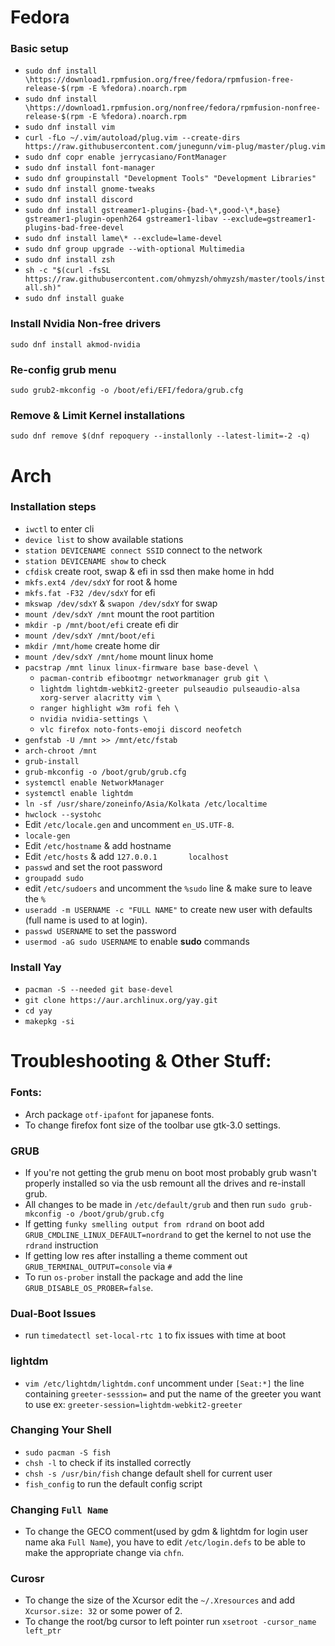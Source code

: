 # Fedora
### Basic setup
  - `sudo dnf install \https://download1.rpmfusion.org/free/fedora/rpmfusion-free-release-$(rpm -E %fedora).noarch.rpm`
  - `sudo dnf install \https://download1.rpmfusion.org/nonfree/fedora/rpmfusion-nonfree-release-$(rpm -E %fedora).noarch.rpm`
  - `sudo dnf install vim`
  - `curl -fLo ~/.vim/autoload/plug.vim --create-dirs https://raw.githubusercontent.com/junegunn/vim-plug/master/plug.vim`
  - `sudo dnf copr enable jerrycasiano/FontManager`
  - `sudo dnf install font-manager`
  - `sudo dnf groupinstall "Development Tools" "Development Libraries"`
  - `sudo dnf install gnome-tweaks`
  - `sudo dnf install discord`
  - `sudo dnf install gstreamer1-plugins-{bad-\*,good-\*,base} gstreamer1-plugin-openh264 gstreamer1-libav --exclude=gstreamer1-plugins-bad-free-devel`
  - `sudo dnf install lame\* --exclude=lame-devel`
  - `sudo dnf group upgrade --with-optional Multimedia`
  - `sudo dnf install zsh`
  - `sh -c "$(curl -fsSL https://raw.githubusercontent.com/ohmyzsh/ohmyzsh/master/tools/install.sh)"`
  - `sudo dnf install guake`
  
### Install Nvidia Non-free drivers
  `sudo dnf install akmod-nvidia`
  
### Re-config grub menu
  `sudo grub2-mkconfig -o /boot/efi/EFI/fedora/grub.cfg`
  
### Remove & Limit Kernel installations
  `sudo dnf remove $(dnf repoquery --installonly --latest-limit=-2 -q)`

# Arch
### Installation steps
  - `iwctl` to enter cli
  - `device list` to show available stations
  - `station DEVICENAME connect SSID` connect to the network
  - `station DEVICENAME show` to check
  - `cfdisk` create root, swap & efi in ssd then make home in hdd
  - `mkfs.ext4 /dev/sdxY` for root & home
  - `mkfs.fat -F32 /dev/sdxY` for efi 
  - `mkswap /dev/sdxY` & `swapon /dev/sdxY` for swap
  - `mount /dev/sdxY /mnt` mount the root partition
  - `mkdir -p /mnt/boot/efi` create efi dir
  - `mount /dev/sdxY /mnt/boot/efi`
  - `mkdir /mnt/home` create home dir
  - `mount /dev/sdxY /mnt/home` mount linux home
  - `pacstrap /mnt linux linux-firmware base base-devel \`
    - `pacman-contrib efibootmgr networkmanager grub git \`
    - `lightdm lightdm-webkit2-greeter pulseaudio pulseaudio-alsa xorg-server alacritty vim \`
    - `ranger highlight w3m rofi feh \`
    - `nvidia nvidia-settings \`
    - `vlc firefox noto-fonts-emoji discord neofetch`
  - `genfstab -U /mnt >> /mnt/etc/fstab`
  - `arch-chroot /mnt`
  - `grub-install`
  - `grub-mkconfig -o /boot/grub/grub.cfg`
  - `systemctl enable NetworkManager`
  - `systemctl enable lightdm`
  - `ln -sf /usr/share/zoneinfo/Asia/Kolkata /etc/localtime`
  - `hwclock --systohc`
  -  Edit `/etc/locale.gen` and uncomment `en_US.UTF-8`.
  - `locale-gen`
  - Edit `/etc/hostname` & add hostname
  - Edit `/etc/hosts` & add `127.0.0.1       localhost`
  - `passwd` and set the root password
  - `groupadd sudo`
  -  edit `/etc/sudoers` and uncomment the `%sudo` line & make sure to leave the `%` 
  - `useradd -m USERNAME -c "FULL NAME"` to create new user with defaults (full name is used to at login).
  - `passwd USERNAME` to set the password
  - `usermod -aG sudo USERNAME` to enable **sudo** commands
  
### Install Yay
  - `pacman -S --needed git base-devel`
  - `git clone https://aur.archlinux.org/yay.git`
  - `cd yay`
  - `makepkg -si`

# Troubleshooting & Other Stuff:

### Fonts:
  - Arch package `otf-ipafont` for japanese fonts.
  - To change firefox font size of the toolbar use gtk-3.0 settings.

### GRUB
  - If you're not getting the grub menu on boot most probably grub wasn't properly installed so via the usb remount all the drives and re-install grub.
  - All changes to be made in `/etc/default/grub` and then run `sudo grub-mkconfig -o /boot/grub/grub.cfg`
  - If getting `funky smelling output from rdrand` on boot add `GRUB_CMDLINE_LINUX_DEFAULT=nordrand` to get the kernel to not use the `rdrand` instruction
  - If getting low res after installing a theme comment out `GRUB_TERMINAL_OUTPUT=console` via `#`
  - To run `os-prober` install the package and add the line `GRUB_DISABLE_OS_PROBER=false`.

### Dual-Boot Issues
  -  run `timedatectl set-local-rtc 1` to fix issues with time at boot 

### lightdm
  - `vim /etc/lightdm/lightdm.conf` uncomment under `[Seat:*]` the line containing `greeter-sesssion=` and put the name of the greeter you want to use ex: `greeter-session=lightdm-webkit2-greeter`

### Changing Your Shell
  - `sudo pacman -S fish`
  - `chsh -l` to check if its installed correctly
  - `chsh -s /usr/bin/fish` change default shell for current user
  - `fish_config` to run the default config script

### Changing `Full Name`
  - To change the GECO comment(used by gdm & lightdm for login user name aka `Full Name`), you have to edit `/etc/login.defs` to be able to make the appropriate change via `chfn`.

### Curosr
  - To change the size of the Xcursor edit the `~/.Xresources` and add `Xcursor.size: 32` or some power of 2.
  - To change the root/bg cursor to left pointer run `xsetroot -cursor_name left_ptr`
